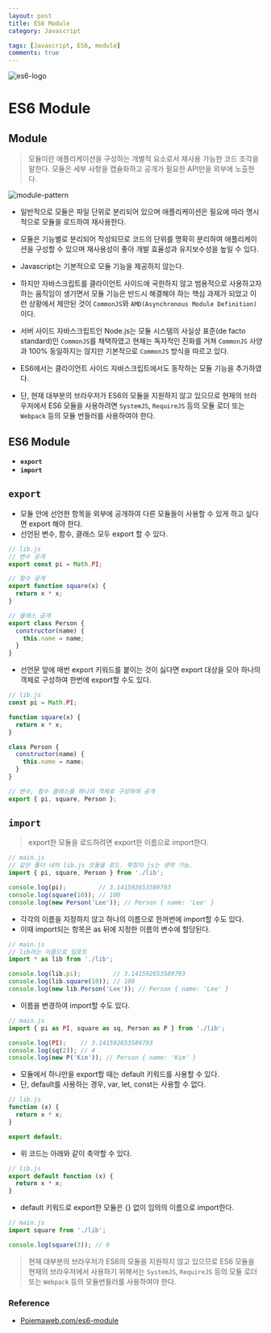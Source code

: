 ```yaml
---
layout: post
title: ES6 Module
category: Javascript

tags: [Javascript, ES6, module]
comments: true
---
```


![es6-logo](https://user-images.githubusercontent.com/34808501/55971946-6e437600-5cbd-11e9-9796-1dd7b29cfed2.png)


# ES6 Module

## Module
> 모듈이란 애플리케이션을 구성하는 개별적 요소로서 재사용 가능한 코드 조각을 말한다. 모듈은 세부 사항을 캡슐화하고 공개가 필요한 API만을 외부에 노출한다.

![module-pattern](https://user-images.githubusercontent.com/34808501/55971984-82877300-5cbd-11e9-8af3-082e1981b11b.png)

- 일반적으로 모듈은 파일 단위로 분리되어 있으며 애플리케이션은 필요에 따라 명시적으로 모듈을 로드하여 재사용한다.

- 모듈은 기능별로 분리되어 작성되므로 코드의 단위를 명확히 분리하여 애플리케이션을 구성할 수 있으며 재사용성이 좋아 개발 효율성과 유지보수성을 높일 수 있다.

- Javascript는 기본적으로 모듈 기능을 제공하지 않는다.
- 하지만 자바스크립트를 클라이언트 사이드에 국한하지 않고 범용적으로 사용하고자 하는 움직임이 생기면서 모듈 기능은 반드시 해결해야 하는 핵심 과제가 되었고 이런 상황에서 제안된 것이 `CommonJS`와 `AMD(Asynchronous Module Definition)`이다.

- 서버 사이드 자바스크립트인 Node.js는 모듈 시스템의 사실상 표준(de facto standard)인 `CommonJS`를 채택하였고 현재는 독자적인 진화를 거쳐 `CommonJS` 사양과 100% 동일하지는 않지만 기본적으로 `CommonJS` 방식을 따르고 있다.

- ES6에서는 클라이언트 사이드 자바스크립트에서도 동작하는 모듈 기능을 추가하였다. 

- 단, 현재 대부분의 브라우저가 ES6의 모듈을 지원하지 않고 있으므로 현재의 브라우저에서 ES6 모듈을 사용하려면 `SystemJS`, `RequireJS` 등의 모듈 로더 또는 `Webpack` 등의 모듈 번들러를 사용하여야 한다.

## ES6 Module
- **`export`**
- **`import`**

 ## `export`

- 모듈 안에 선언한 항목을 외부에 공개하여 다른 모듈들이 사용할 수 있게 하고 싶다면 export 해야 한다. 
- 선언된 변수, 함수, 클래스 모두 export 할 수 있다. 

```javascript
// lib.js
// 변수 공개
export const pi = Math.PI;

// 함수 공개
export function square(x) {
  return x * x;
}

// 클래스 공개
export class Person {
  constructor(name) {
    this.name = name;
  }
}
``` 

- 선언문 앞에 매번 export 키워드를 붙이는 것이 싫다면 export 대상을 모아 하나의 객체로 구성하여 한번에 export할 수도 있다.

```javascript
// lib.js
const pi = Math.PI;

function square(x) {
  return x * x;
}

class Person {
  constructor(name) {
    this.name = name;
  }
}

// 변수, 함수 클래스를 하나의 객체로 구성하여 공개
export { pi, square, Person };
```

## `import`
> export한 모듈을 로드하려면 export한 이름으로 import한다.
  
```javascript
// main.js
// 같은 폴더 내의 lib.js 모듈을 로드. 확장자 js는 생략 가능.
import { pi, square, Person } from './lib';

console.log(pi);         // 3.141592653589793
console.log(square(10)); // 100
console.log(new Person('Lee')); // Person { name: 'Lee' }
```

- 각각의 이름을 지정하지 않고 하나의 이름으로 한꺼번에 import할 수도 있다. 
- 이때 import되는 항목은 as 뒤에 지정한 이름의 변수에 할당된다.

```javascript
// main.js
// lib라는 이름으로 임포트
import * as lib from './lib';

console.log(lib.pi);         // 3.141592653589793
console.log(lib.square(10)); // 100
console.log(new lib.Person('Lee')); // Person { name: 'Lee' }
```

- 이름을 변경하여 import할 수도 있다.

```javascript
// main.js
import { pi as PI, square as sq, Person as P } from './lib';

console.log(PI);    // 3.141592653589793
console.log(sq(2)); // 4
console.log(new P('Kim')); // Person { name: 'Kim' }
```

- 모듈에서 하나만을 export할 때는 default 키워드를 사용할 수 있다. 
- 단, default를 사용하는 경우, var, let, const는 사용할 수 없다.
  
```javascript
// lib.js
function (x) {
  return x * x;
}

export default;
```

- 위 코드는 아래와 같이 축약할 수 있다.

```javascript
// lib.js
export default function (x) {
  return x * x;
}
```

- default 키워드로 export한 모듈은 {} 없이 임의의 이름으로 import한다.

```javascript
// main.js
import square from './lib';

console.log(square(3)); // 9
```

> 현재 대부분의 브라우저가 ES6의 모듈을 지원하지 않고 있으므로 ES6 모듈을 현재의 브라우저에서 사용하기 위해서는 `SystemJS`, `RequireJS` 등의 모듈 로더 또는 `Webpack` 등의 모듈번들러를 사용하여야 한다.


### Reference

- [Poiemaweb.com/es6-module](https://poiemaweb.com/es6-module)








